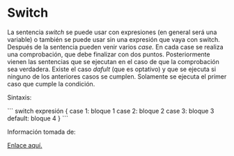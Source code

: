 <h1>Switch</h1>

<p>La sentencia <em>switch</em> se puede usar con expresiones (en general será una variable) o también se puede usar sin una expresión que vaya con switch. Después de la sentencia pueden venir varios <em>case.</em> En cada case se realiza una comprobación, que debe finalizar con dos puntos. Posteriormente vienen las sentencias que se ejecutan en el caso de que la comprobación sea verdadera. Existe el caso <em>dafult</em> (que es optativo) y que se ejecuta si ninguno de los anteriores casos se cumplen. Solamente se ejecuta el primer caso que cumple la condición.</p>

<p>Sintaxis: </p>
```
switch expresión {
    case 1:
        bloque 1
    case 2:
        bloque 2
    case 3:
        bloque 3
    default:
        bloque 4
}
```

<p> Información tomada de: </p>
<a href="https://awebytes.files.wordpress.com/2020/10/librov1.pdf">Enlace aquí.</a>